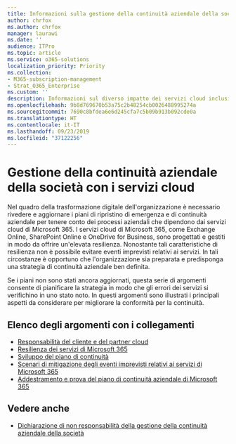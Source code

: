 ```yaml
---
title: Informazioni sulla gestione della continuità aziendale della società con i servizi cloud
author: chrfox
ms.author: chrfox
manager: laurawi
ms.date: ''
audience: ITPro
ms.topic: article
ms.service: o365-solutions
localization_priority: Priority
ms.collection:
- M365-subscription-management
- Strat_O365_Enterprise
ms.custom: ''
description: Informazioni sul diverso impatto dei servizi cloud inclusi nell'offerta IT sulla pianificazione e l'implementazione della continuità aziendale.
ms.openlocfilehash: 9b8d769670b53a75c2b48254cb0026488995274a
ms.sourcegitcommit: 7690c8bfdea6e6d245cfa7c5b09b913b092cde0a
ms.translationtype: HT
ms.contentlocale: it-IT
ms.lasthandoff: 09/23/2019
ms.locfileid: "37122256"
---
```

# <a name="enterprise-business-continuity-management-ebcm-with-cloud-services"></a>Gestione della continuità aziendale della società con i servizi cloud

Nel quadro della trasformazione digitale dell'organizzazione è necessario rivedere e aggiornare i piani di ripristino di emergenza e di continuità aziendale per tenere conto dei processi aziendali che dipendono dai servizi cloud di Microsoft 365. I servizi cloud di Microsoft 365, come Exchange Online, SharePoint Online e OneDrive for Business, sono progettati e gestiti in modo da offrire un'elevata resilienza. Nonostante tali caratteristiche di resilienza non è possibile evitare eventi imprevisti relativi ai servizi. In tali circostanze è opportuno che l'organizzazione sia preparata e predisponga una strategia di continuità aziendale ben definita.

Se i piani non sono stati ancora aggiornati, questa serie di argomenti consente di pianificare la strategia in modo che gli errori dei servizi si verifichino in uno stato noto. In questi argomenti sono illustrati i principali aspetti da considerare per migliorare la conformità per la continuità.

## <a name="list-of-topics-with-links"></a>Elenco degli argomenti con i collegamenti

- [Responsabilità del cliente e del partner cloud](ebcm-customer-and-cloud-partner-ebcm-responsibilities.md)
- [Resilienza dei servizi di Microsoft 365](ebcm-m365-service-resiliency.md)
- [Sviluppo del piano di continuità](ebcm-developing-your-ebcm-plan.md)
- [Scenari di mitigazione degli eventi imprevisti relativi ai servizi di Microsoft 365](ebcm-microsoft-365-mitigations.md)
- [Addestramento e prova del piano di continuità aziendale di Microsoft 365](ebcm-enterprise-business-continuity-management-plan-rehearsal-and-user-training.md)

## <a name="see-also"></a>Vedere anche

- [Dichiarazione di non responsabilità della gestione della continuità aziendale della società](ebcm-legal-disclaimer.md)

